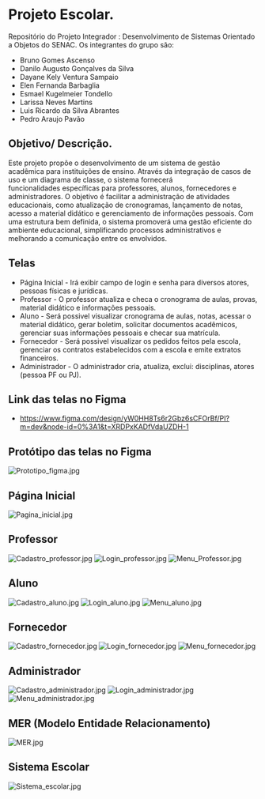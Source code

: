
# Projeto Escolar.

Repositório do Projeto Integrador : Desenvolvimento de Sistemas Orientado a Objetos do SENAC. Os integrantes do grupo são:

- Bruno Gomes Ascenso
- Danilo Augusto Gonçalves da Silva
- Dayane Kely Ventura Sampaio
- Elen Fernanda Barbaglia
- Esmael Kugelmeier Tondello
- Larissa Neves Martins
- Luis Ricardo da Silva Abrantes
- Pedro Araujo Pavão





## Objetivo/ Descrição.

Este projeto propõe o desenvolvimento de um sistema de gestão acadêmica para instituições
de ensino.
Através da integração de casos de uso e um diagrama de classe, o sistema fornecerá    
funcionalidades específicas para professores, alunos, fornecedores e administradores. O
objetivo é facilitar a administração de atividades educacionais, como atualização de
cronogramas, lançamento de notas, acesso a material didático e gerenciamento de
informações pessoais.
Com uma estrutura bem definida, o sistema promoverá uma gestão eficiente do ambiente
educacional, simplificando processos administrativos e melhorando a comunicação entre os
envolvidos.

## Telas
* Página Inicial - Irá exibir campo de login e senha para diversos atores, pessoas físicas e jurídicas.
* Professor -  O professor atualiza e checa o cronograma de aulas, provas, material didático e
informações pessoais.
* Aluno - Será possivel visualizar cronograma de aulas, notas, acessar o material didático, gerar boletim, solicitar documentos acadêmicos, gerenciar suas informações pessoais e
checar sua matrícula.
* Fornecedor - Será possivel visualizar os pedidos feitos pela escola, gerenciar os contratos
estabelecidos com a escola e emite extratos financeiros.
* Administrador - O administrador cria, atualiza, exclui: disciplinas, atores (pessoa PF ou PJ).


## Link das telas no Figma
* https://www.figma.com/design/yW0HH8Ts6r2Gbz6sCFOrBf/PI?m=dev&node-id=0%3A1&t=XRDPxKADfVdaUZDH-1

## Protótipo das telas no Figma
![Prototipo_figma.jpg](/docs/Prototipo_figma.jpg)

## Página Inicial
![Pagina_inicial.jpg](/docs/Pagina_inicial.jpg)

## Professor
![Cadastro_professor.jpg](/docs/Cadastro_professor.jpg)
![Login_professor.jpg](/docs/Login_professor.jpg)
![Menu_Professor.jpg](/docs/Menu_Professor.jpg)
## Aluno
![Cadastro_aluno.jpg](/docs/Cadastro_aluno.jpg)
![Login_aluno.jpg](/docs/Login_aluno.jpg)
![Menu_aluno.jpg](/docs/Menu_aluno.jpg)

## Fornecedor
![Cadastro_fornecedor.jpg](/docs/Cadastro_fornecedor.jpg)
![Login_fornecedor.jpg](/docs/Login_fornecedor.jpg)
![Menu_fornecedor.jpg](/docs/Menu_fornecedor.jpg)

## Administrador
![Cadastro_administrador.jpg](/docs/Cadastro_administrador.jpg)
![Login_administrador.jpg](/docs/Login_administrador.jpg)
![Menu_administrador.jpg](/docs/Menu_administrador.jpg)

## MER (Modelo Entidade Relacionamento)
![MER.jpg](/docs/MER.jpg)

##  Sistema Escolar 
![Sistema_escolar.jpg](/docs/Sistema_escolar.jpg)







